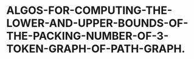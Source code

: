 # ALGOS-FOR-COMPUTING-THE-LOWER-AND-UPPER-BOUNDS-OF-THE-PACKING-NUMBER-OF-3-TOKEN-GRAPH-OF-PATH-GRAPH.